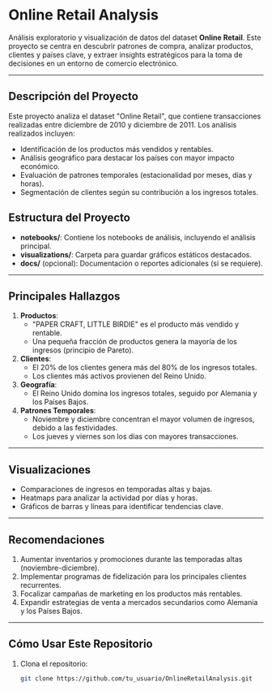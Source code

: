 # Online Retail Analysis

Análisis exploratorio y visualización de datos del dataset **Online Retail**. Este proyecto se centra en descubrir patrones de compra, analizar productos, clientes y países clave, y extraer insights estratégicos para la toma de decisiones en un entorno de comercio electrónico.

---

## **Descripción del Proyecto**

Este proyecto analiza el dataset "Online Retail", que contiene transacciones realizadas entre diciembre de 2010 y diciembre de 2011. Los análisis realizados incluyen:
- Identificación de los productos más vendidos y rentables.
- Análisis geográfico para destacar los países con mayor impacto económico.
- Evaluación de patrones temporales (estacionalidad por meses, días y horas).
- Segmentación de clientes según su contribución a los ingresos totales.

## **Estructura del Proyecto**
- **notebooks/**: Contiene los notebooks de análisis, incluyendo el análisis principal.
- **visualizations/**: Carpeta para guardar gráficos estáticos destacados.
- **docs/** (opcional): Documentación o reportes adicionales (si se requiere).

---

## **Principales Hallazgos**
1. **Productos**:
   - "PAPER CRAFT, LITTLE BIRDIE" es el producto más vendido y rentable.
   - Una pequeña fracción de productos genera la mayoría de los ingresos (principio de Pareto).
2. **Clientes**:
   - El 20% de los clientes genera más del 80% de los ingresos totales.
   - Los clientes más activos provienen del Reino Unido.
3. **Geografía**:
   - El Reino Unido domina los ingresos totales, seguido por Alemania y los Países Bajos.
4. **Patrones Temporales**:
   - Noviembre y diciembre concentran el mayor volumen de ingresos, debido a las festividades.
   - Los jueves y viernes son los días con mayores transacciones.

---

## **Visualizaciones**
- Comparaciones de ingresos en temporadas altas y bajas.
- Heatmaps para analizar la actividad por días y horas.
- Gráficos de barras y líneas para identificar tendencias clave.

---

## **Recomendaciones**
1. Aumentar inventarios y promociones durante las temporadas altas (noviembre-diciembre).
2. Implementar programas de fidelización para los principales clientes recurrentes.
3. Focalizar campañas de marketing en los productos más rentables.
4. Expandir estrategias de venta a mercados secundarios como Alemania y los Países Bajos.

---

## **Cómo Usar Este Repositorio**
1. Clona el repositorio:
   ```bash
   git clone https://github.com/tu_usuario/OnlineRetailAnalysis.git

